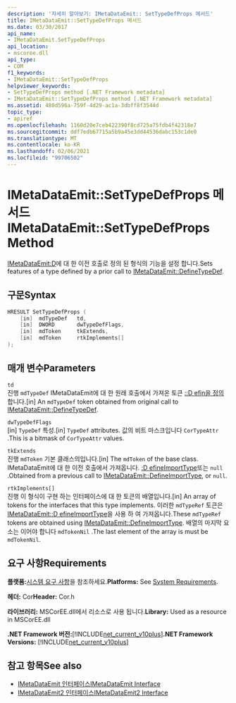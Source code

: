 ```yaml
---
description: '자세히 알아보기: IMetaDataEmit:: SetTypeDefProps 메서드'
title: IMetaDataEmit::SetTypeDefProps 메서드
ms.date: 03/30/2017
api_name:
- IMetaDataEmit.SetTypeDefProps
api_location:
- mscoree.dll
api_type:
- COM
f1_keywords:
- IMetaDataEmit::SetTypeDefProps
helpviewer_keywords:
- SetTypeDefProps method [.NET Framework metadata]
- IMetaDataEmit::SetTypeDefProps method [.NET Framework metadata]
ms.assetid: 480d596a-759f-4d29-ac1a-3dbff8f3544d
topic_type:
- apiref
ms.openlocfilehash: 1160d20e7ceb422390f8cd725a75fdb4f42318e7
ms.sourcegitcommit: ddf7edb67715a5b9a45e3dd44536dabc153c1de0
ms.translationtype: MT
ms.contentlocale: ko-KR
ms.lasthandoff: 02/06/2021
ms.locfileid: "99706502"
---
```

# <a name="imetadataemitsettypedefprops-method"></a><span data-ttu-id="c67e4-103">IMetaDataEmit::SetTypeDefProps 메서드</span><span class="sxs-lookup"><span data-stu-id="c67e4-103">IMetaDataEmit::SetTypeDefProps Method</span></span>

<span data-ttu-id="c67e4-104">[IMetaDataEmit:D](imetadataemit-definetypedef-method.md)에 대 한 이전 호출로 정의 된 형식의 기능을 설정 합니다.</span><span class="sxs-lookup"><span data-stu-id="c67e4-104">Sets features of a type defined by a prior call to [IMetaDataEmit::DefineTypeDef](imetadataemit-definetypedef-method.md).</span></span>  
  
## <a name="syntax"></a><span data-ttu-id="c67e4-105">구문</span><span class="sxs-lookup"><span data-stu-id="c67e4-105">Syntax</span></span>  
  
```cpp  
HRESULT SetTypeDefProps (  
    [in]  mdTypeDef   td,
    [in]  DWORD       dwTypeDefFlags,
    [in]  mdToken     tkExtends,
    [in]  mdToken     rtkImplements[]
);  
```  
  
## <a name="parameters"></a><span data-ttu-id="c67e4-106">매개 변수</span><span class="sxs-lookup"><span data-stu-id="c67e4-106">Parameters</span></span>  

 `td`  
 <span data-ttu-id="c67e4-107">진행 `mdTypeDef` IMetaDataEmit에 대 한 원래 호출에서 가져온 토큰 [::D efin을 정의](imetadataemit-definetypedef-method.md)합니다.</span><span class="sxs-lookup"><span data-stu-id="c67e4-107">[in] An `mdTypeDef` token obtained from original call to [IMetaDataEmit::DefineTypeDef](imetadataemit-definetypedef-method.md).</span></span>  
  
 `dwTypeDefFlags`  
 <span data-ttu-id="c67e4-108">[in] `TypeDef` 특성.</span><span class="sxs-lookup"><span data-stu-id="c67e4-108">[in] `TypeDef` attributes.</span></span> <span data-ttu-id="c67e4-109">값의 비트 마스크입니다 `CorTypeAttr` .</span><span class="sxs-lookup"><span data-stu-id="c67e4-109">This is a bitmask of `CorTypeAttr` values.</span></span>  
  
 `tkExtends`  
 <span data-ttu-id="c67e4-110">진행 `mdToken` 기본 클래스의입니다.</span><span class="sxs-lookup"><span data-stu-id="c67e4-110">[in] The `mdToken` of the base class.</span></span> <span data-ttu-id="c67e4-111">IMetaDataEmit에 대 한 이전 호출에서 가져옵니다. [:D efineImportType](imetadataemit-defineimporttype-method.md)또는 `null` .</span><span class="sxs-lookup"><span data-stu-id="c67e4-111">Obtained from a previous call to [IMetaDataEmit::DefineImportType](imetadataemit-defineimporttype-method.md), or `null`.</span></span>  
  
 `rtkImplements[]`  
 <span data-ttu-id="c67e4-112">진행 이 형식이 구현 하는 인터페이스에 대 한 토큰의 배열입니다.</span><span class="sxs-lookup"><span data-stu-id="c67e4-112">[in] An array of tokens for the interfaces that this type implements.</span></span> <span data-ttu-id="c67e4-113">이러한 `mdTypeRef` 토큰은 [IMetaDataEmit::D efineImportType](imetadataemit-defineimporttype-method.md)을 사용 하 여 가져옵니다.</span><span class="sxs-lookup"><span data-stu-id="c67e4-113">These `mdTypeRef` tokens are obtained using [IMetaDataEmit::DefineImportType](imetadataemit-defineimporttype-method.md).</span></span> <span data-ttu-id="c67e4-114">배열의 마지막 요소는 이어야 합니다 `mdTokenNil` .</span><span class="sxs-lookup"><span data-stu-id="c67e4-114">The last element of the array is must be `mdTokenNil`.</span></span>  
  
## <a name="requirements"></a><span data-ttu-id="c67e4-115">요구 사항</span><span class="sxs-lookup"><span data-stu-id="c67e4-115">Requirements</span></span>  

 <span data-ttu-id="c67e4-116">**플랫폼:**[시스템 요구 사항](../../get-started/system-requirements.md)을 참조하세요.</span><span class="sxs-lookup"><span data-stu-id="c67e4-116">**Platforms:** See [System Requirements](../../get-started/system-requirements.md).</span></span>  
  
 <span data-ttu-id="c67e4-117">**헤더:** Cor</span><span class="sxs-lookup"><span data-stu-id="c67e4-117">**Header:** Cor.h</span></span>  
  
 <span data-ttu-id="c67e4-118">**라이브러리:** MSCorEE.dll에서 리소스로 사용 됩니다.</span><span class="sxs-lookup"><span data-stu-id="c67e4-118">**Library:** Used as a resource in MSCorEE.dll</span></span>  
  
 <span data-ttu-id="c67e4-119">**.NET Framework 버전:**[!INCLUDE[net_current_v10plus](../../../../includes/net-current-v10plus-md.md)]</span><span class="sxs-lookup"><span data-stu-id="c67e4-119">**.NET Framework Versions:** [!INCLUDE[net_current_v10plus](../../../../includes/net-current-v10plus-md.md)]</span></span>  
  
## <a name="see-also"></a><span data-ttu-id="c67e4-120">참고 항목</span><span class="sxs-lookup"><span data-stu-id="c67e4-120">See also</span></span>

- [<span data-ttu-id="c67e4-121">IMetaDataEmit 인터페이스</span><span class="sxs-lookup"><span data-stu-id="c67e4-121">IMetaDataEmit Interface</span></span>](imetadataemit-interface.md)
- [<span data-ttu-id="c67e4-122">IMetaDataEmit2 인터페이스</span><span class="sxs-lookup"><span data-stu-id="c67e4-122">IMetaDataEmit2 Interface</span></span>](imetadataemit2-interface.md)
